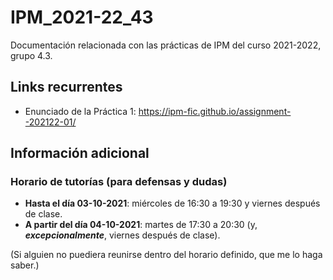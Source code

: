 # IPM_2021-22_43

Documentación relacionada con las prácticas de IPM del curso 2021-2022, grupo 4.3.

## Links recurrentes

- Enunciado de la Práctica 1: <https://ipm-fic.github.io/assignment--202122-01/>


## Información adicional


### Horario de tutorías (para defensas y dudas)

* **Hasta el día 03-10-2021**: miércoles de 16:30 a 19:30 y viernes después de clase.
* **A partir del día 04-10-2021**: martes de 17:30 a 20:30 (y, _**excepcionalmente**_, viernes después de clase).

(Si alguien no puediera reunirse dentro del horario definido, que me lo haga saber.)
